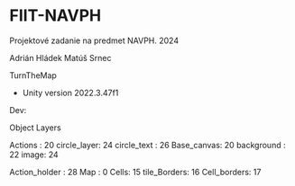 # FIIT-NAVPH
Projektové zadanie na predmet NAVPH. 2024

Adrián Hládek
Matúš Srnec


TurnTheMap
- Unity version 2022.3.47f1



Dev:

Object Layers

Actions : 20
  circle_layer: 24
  circle_text : 26
  Base_canvas: 20
  background : 22
  image: 24

Action_holder : 28
Map :  0
Cells: 15
tile_Borders: 16
Cell_borders: 17
